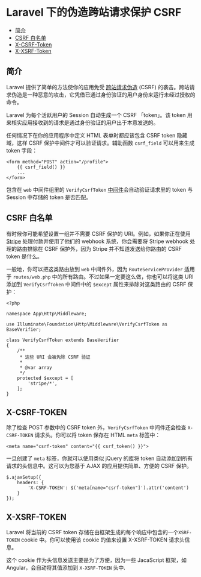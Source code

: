 # Laravel 下的伪造跨站请求保护 CSRF

- [简介](#csrf-introduction)
- [CSRF 白名单](#csrf-excluding-uris)
- [X-CSRF-Token](#csrf-x-csrf-token)
- [X-XSRF-Token](#csrf-x-xsrf-token)

<a name="csrf-introduction"></a>
## 简介

Laravel 提供了简单的方法使你的应用免受 [跨站请求伪造](https://en.wikipedia.org/wiki/Cross-site_request_forgery) (CSRF) 的袭击。跨站请求伪造是一种恶意的攻击，它凭借已通过身份验证的用户身份来运行未经过授权的命令。

Laravel 为每个活跃用户的 Session 自动生成一个 CSRF 「token」。该 token 用来核实应用接收到的请求是通过身份验证的用户出于本意发送的。

任何情况下在你的应用程序中定义 HTML 表单时都应该包含 CSRF token 隐藏域，这样 CSRF 保护中间件才可以验证请求。辅助函数 `csrf_field` 可以用来生成 token 字段：

    <form method="POST" action="/profile">
        {{ csrf_field() }}
        ...
    </form>

包含在 `web` 中间件组里的 `VerifyCsrfToken` [中间件](/docs/{{version}}/middleware)会自动验证请求里的 token 与 Session 中存储的 token 是否匹配。

<a name="csrf-excluding-uris"></a>
## CSRF 白名单

有时候你可能希望设置一组并不需要 CSRF 保护的 URI。例如，如果你正在使用 [Stripe](https://stripe.com) 处理付款并使用了他们的 webhook 系统，你会需要将 Stripe webhook 处理的路由排除在 CSRF 保护外，因为 Stripe 并不知道发送给你路由的 CSRF token 是什么。

一般地，你可以把这类路由放到 `web` 中间件外，因为 `RouteServiceProvider` 适用于 `routes/web.php` 中的所有路由。不过如果一定要这么做，你也可以将这类 URI 添加到 `VerifyCsrfToken` 中间件中的 `$except` 属性来排除对这类路由的 CSRF 保护：

    <?php

    namespace App\Http\Middleware;

    use Illuminate\Foundation\Http\Middleware\VerifyCsrfToken as BaseVerifier;

    class VerifyCsrfToken extends BaseVerifier
    {
        /**
         * 这些 URI 会被免除 CSRF 验证
         *
         * @var array
         */
        protected $except = [
            'stripe/*',
        ];
    }

<a name="csrf-x-csrf-token"></a>
## X-CSRF-TOKEN

除了检查 POST 参数中的 CSRF token 外，`VerifyCsrfToken` 中间件还会检查 `X-CSRF-TOKEN` 请求头。你可以将 token 保存在 HTML `meta` 标签中：

    <meta name="csrf-token" content="{{ csrf_token() }}">

一旦创建了 `meta` 标签，你就可以使用类似 jQuery 的库将 token 自动添加到所有请求的头信息中。这可以为您基于 AJAX 的应用提供简单、方便的 CSRF 保护。

    $.ajaxSetup({
        headers: {
            'X-CSRF-TOKEN': $('meta[name="csrf-token"]').attr('content')
        }
    });

<a name="csrf-x-xsrf-token"></a>
## X-XSRF-TOKEN

Laravel 将当前的 CSRF token 存储在由框架生成的每个响应中包含的一个`XSRF-TOKEN` cookie 中。你可以使用该 cookie 的值来设置 X-XSRF-TOKEN 请求头信息。

这个 cookie 作为头信息发送主要是为了方便，因为一些 JacaScript 框架，如 Angular，会自动将其值添加到 `X-XSRF-TOKEN` 头中.